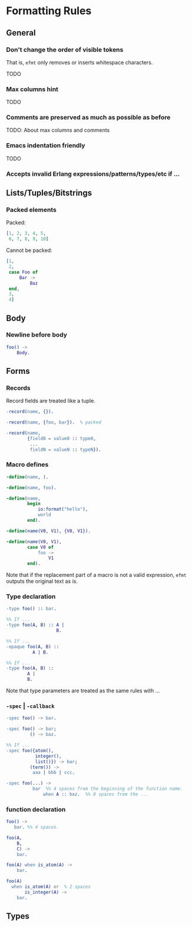Formatting Rules
================

General
-------

### Don't change the order of visible tokens

That is, `efmt` only removes or inserts whitespace characters.

TODO

### Max columns hint

TODO

### Comments are preserved as much as possible as before

TODO: About max columns and comments

### Emacs indentation friendly

TODO

### Accepts invalid Erlang expressions/patterns/types/etc if ...


Lists/Tuples/Bitstrings
-----------------------

### Packed elements

Packed:
```erlang
[1, 2, 3, 4, 5,
 6, 7, 8, 9, 10]
```

Cannot be packed:
```erlang
[1,
 2,
 case Foo of
     Bar ->
         Baz
 end,
 3,
 4]
```


Body
----

### Newline before body

```erlang
foo() ->
    Body.
```


Forms
-----

### Records

Record fields are treated like a tuple.

```erlang
-record(name, {}).

-record(name, {foo, bar}).  % packed

-record(name,
        {field0 = value0 :: type0,
         ...
         fieldN = valueN :: typeN}).
```

### Macro defines

```erlang
-define(name, ).

-define(name, foo).

-define(name,
        begin
            io:format("hello"),
            world
        end).

-define(name(V0, V1), {V0, V1}).

-define(name(V0, V1),
        case V0 of
            foo ->
                V1
        end).
```

Note that if the replacement part of a macro is not a valid expression,
`efmt` outputs the original text as is.

### Type declaration

```erlang
-type foo() :: bar.

%% If ...
-type foo(A, B) :: A |
                   B.

%% If ...
-opaque foo(A, B) ::
          A | B.

%% If ...
-type foo(A, B) ::
        A |
        B.
```

Note that type parameters are treated as the same rules with ...


### `-spec` | `-callback`

```erlang
-spec foo() -> bar.

-spec foo() -> bar;
         () -> baz.

%% If ...
-spec foo({atom(),
           integer(),
           list()}) -> bar;
         (term()) ->
          aaa | bbb | ccc.

-spec foo(...) ->
          bar  %% 4 spaces from the beginning of the function name.
              when A :: baz.  %% 8 spaces from the ...
```

### function declaration

```erlang
foo() ->
   bar. %% 4 spaces.

foo(A,
    B,
    C) ->
    bar.

foo(A) when is_atom(A) ->
    bar.

foo(A)
  when is_atom(A) or  % 2 spaces
       is_integer(A) ->
    bar.
```

Types
-----
